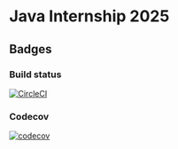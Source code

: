 # Java Internship 2025

## Badges

### Build status

[![CircleCI](https://dl.circleci.com/status-badge/img/gh/voquanghoa/java-internship-2025/tree/main.svg?style=svg)](https://dl.circleci.com/status-badge/redirect/gh/voquanghoa/java-internship-2025/tree/main)

### Codecov

[![codecov](https://codecov.io/gh/voquanghoa/java-internship-2025/graph/badge.svg?token=RKKS73IELY)](https://codecov.io/gh/voquanghoa/java-internship-2025)
